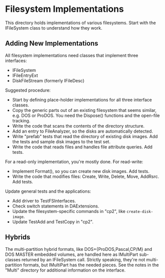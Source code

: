 ﻿# Filesystem Implementations #

This directory holds implementations of various filesystems.  Start with the IFileSystem class
to understand how they work.

## Adding New Implementations ##

All filesystem implementations need classes that implement three interfaces:

 - IFileSystem
 - IFileEntryExt
 - DiskFileStream (formerly IFileDesc)

Suggested procedure:

 - Start by defining place-holder implementations for all three interface classes.
 - Copy the generic parts out of an existing filesystem that seems similar, e.g. DOS or ProDOS.
   You need the Dispose() functions and the open-file tracking.
 - Write the code that scans the contents of the directory structure.
 - Add an entry to FileAnalyzer, so the disks are automatically detected.
 - Write "prefab" tests that read the directory of existing disk images.  Add the tests and
   sample disk images to the test set.
 - Write the code that reads files and handles file attribute queries.  Add tests.

For a read-only implementation, you're mostly done.  For read-write:

 - Implement Format(), so you can create new disk images.  Add tests.
 - Write the code that modifies files: Create, Write, Delete, Move, AddRsrc.  Add tests.

Update general tests and the applications:

 - Add driver to TestFSInterfaces.
 - Check switch statements in DAExtensions.
 - Update the filesystem-specific commands in "cp2", like `create-disk-image`.
 - Update TestAdd and TestCopy in "cp2".

## Hybrids ##

The multi-partition hybrid formats, like DOS+{ProDOS,Pascal,CP/M} and DOS MASTER embedded volumes,
are handled here as IMultiPart sub-classes returned by an IFileSystem call.  Strictly speaking,
they're not multi-partition formats, but IMultiPart has the needed pieces.  See the notes in
the "Multi" directory for additional information on the interface.
